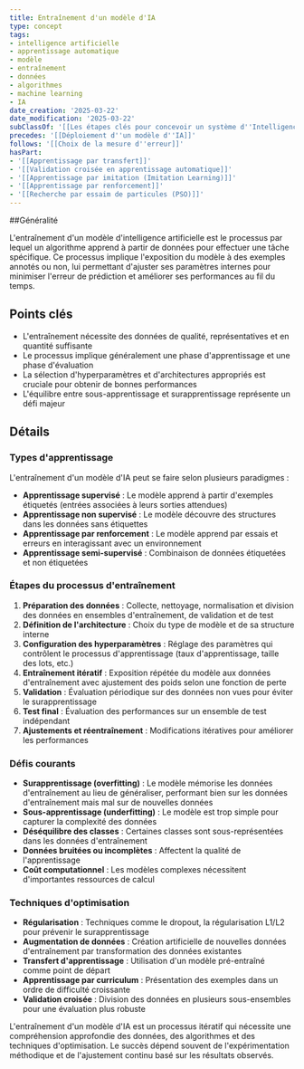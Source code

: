 ```yaml
---
title: Entraînement d'un modèle d'IA
type: concept
tags:
- intelligence artificielle
- apprentissage automatique
- modèle
- entraînement
- données
- algorithmes
- machine learning
- IA
date_creation: '2025-03-22'
date_modification: '2025-03-22'
subClassOf: '[[Les étapes clés pour concevoir un système d''Intelligence Artificielle]]'
precedes: '[[Déploiement d''un modèle d''IA]]'
follows: '[[Choix de la mesure d''erreur]]'
hasPart:
- '[[Apprentissage par transfert]]'
- '[[Validation croisée en apprentissage automatique]]'
- '[[Apprentissage par imitation (Imitation Learning)]]'
- '[[Apprentissage par renforcement]]'
- '[[Recherche par essaim de particules (PSO)]]'
---
```

##Généralité

L'entraînement d'un modèle d'intelligence artificielle est le processus par lequel un algorithme apprend à partir de données pour effectuer une tâche spécifique. Ce processus implique l'exposition du modèle à des exemples annotés ou non, lui permettant d'ajuster ses paramètres internes pour minimiser l'erreur de prédiction et améliorer ses performances au fil du temps.

## Points clés

- L'entraînement nécessite des données de qualité, représentatives et en quantité suffisante
- Le processus implique généralement une phase d'apprentissage et une phase d'évaluation
- La sélection d'hyperparamètres et d'architectures appropriés est cruciale pour obtenir de bonnes performances
- L'équilibre entre sous-apprentissage et surapprentissage représente un défi majeur

## Détails

### Types d'apprentissage

L'entraînement d'un modèle d'IA peut se faire selon plusieurs paradigmes :

- **Apprentissage supervisé** : Le modèle apprend à partir d'exemples étiquetés (entrées associées à leurs sorties attendues)
- **Apprentissage non supervisé** : Le modèle découvre des structures dans les données sans étiquettes
- **Apprentissage par renforcement** : Le modèle apprend par essais et erreurs en interagissant avec un environnement
- **Apprentissage semi-supervisé** : Combinaison de données étiquetées et non étiquetées

### Étapes du processus d'entraînement

1. **Préparation des données** : Collecte, nettoyage, normalisation et division des données en ensembles d'entraînement, de validation et de test
2. **Définition de l'architecture** : Choix du type de modèle et de sa structure interne
3. **Configuration des hyperparamètres** : Réglage des paramètres qui contrôlent le processus d'apprentissage (taux d'apprentissage, taille des lots, etc.)
4. **Entraînement itératif** : Exposition répétée du modèle aux données d'entraînement avec ajustement des poids selon une fonction de perte
5. **Validation** : Évaluation périodique sur des données non vues pour éviter le surapprentissage
6. **Test final** : Évaluation des performances sur un ensemble de test indépendant
7. **Ajustements et réentraînement** : Modifications itératives pour améliorer les performances

### Défis courants

- **Surapprentissage (overfitting)** : Le modèle mémorise les données d'entraînement au lieu de généraliser, performant bien sur les données d'entraînement mais mal sur de nouvelles données
- **Sous-apprentissage (underfitting)** : Le modèle est trop simple pour capturer la complexité des données
- **Déséquilibre des classes** : Certaines classes sont sous-représentées dans les données d'entraînement
- **Données bruitées ou incomplètes** : Affectent la qualité de l'apprentissage
- **Coût computationnel** : Les modèles complexes nécessitent d'importantes ressources de calcul

### Techniques d'optimisation

- **Régularisation** : Techniques comme le dropout, la régularisation L1/L2 pour prévenir le surapprentissage
- **Augmentation de données** : Création artificielle de nouvelles données d'entraînement par transformation des données existantes
- **Transfert d'apprentissage** : Utilisation d'un modèle pré-entraîné comme point de départ
- **Apprentissage par curriculum** : Présentation des exemples dans un ordre de difficulté croissante
- **Validation croisée** : Division des données en plusieurs sous-ensembles pour une évaluation plus robuste

L'entraînement d'un modèle d'IA est un processus itératif qui nécessite une compréhension approfondie des données, des algorithmes et des techniques d'optimisation. Le succès dépend souvent de l'expérimentation méthodique et de l'ajustement continu basé sur les résultats observés.